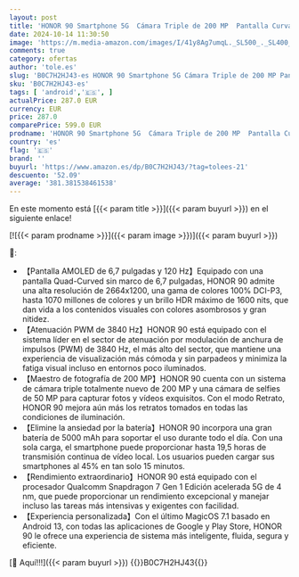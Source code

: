 ```yaml
---
layout: post
title: 'HONOR 90 Smartphone 5G  Cámara Triple de 200 MP  Pantalla Curva AMOLED de 6 7" y 120 Hz  12GB+512GB  Batería de 5000 mAh  Supercharge de 66 W  Dos SIM  Android 13  Verde'
date: 2024-10-14 11:30:50
image: 'https://m.media-amazon.com/images/I/41y8Ag7umqL._SL500_._SL400_.jpg'
comments: true
category: ofertas
author: 'tole.es'
slug: 'B0C7H2HJ43-es HONOR 90 Smartphone 5G Cámara Triple de 200 MP Pantalla...'
sku: 'B0C7H2HJ43-es'
tags: [ 'android','🇪🇸', ]
actualPrice: 287.0 EUR
currency: EUR
price: 287.0
comparePrice: 599.0 EUR
prodname: 'HONOR 90 Smartphone 5G  Cámara Triple de 200 MP  Pantalla Curva AMOLED de 6 7" y 120 Hz  12GB+512GB  Batería de 5000 mAh  Supercharge de 66 W  Dos SIM  Android 13  Verde'
country: 'es'
flag: '🇪🇸'
brand: ''
buyurl: 'https://www.amazon.es/dp/B0C7H2HJ43/?tag=tolees-21'
descuento: '52.09'
average: '381.381538461538'
---
```


En este momento está [{{< param title >}}]({{< param buyurl >}}) en el siguiente enlace!

[![{{< param prodname >}}]({{< param image >}})]({{< param buyurl >}})

🔎:

- 【Pantalla AMOLED de 6,7 pulgadas y 120 Hz】Equipado con una pantalla Quad-Curved sin marco de 6,7 pulgadas, HONOR 90 admite una alta resolución de 2664x1200, una gama de colores 100% DCI-P3, hasta 1070 millones de colores y un brillo HDR máximo de 1600 nits, que dan vida a los contenidos visuales con colores asombrosos y gran nitidez.
- 【Atenuación PWM de 3840 Hz】HONOR 90 está equipado con el sistema líder en el sector de atenuación por modulación de anchura de impulsos (PWM) de 3840 Hz, el más alto del sector, que mantiene una experiencia de visualización más cómoda y sin parpadeos y minimiza la fatiga visual incluso en entornos poco iluminados.
- 【Maestro de fotografía de 200 MP】HONOR 90 cuenta con un sistema de cámara triple totalmente nuevo de 200 MP y una cámara de selfies de 50 MP para capturar fotos y vídeos exquisitos. Con el modo Retrato, HONOR 90 mejora aún más los retratos tomados en todas las condiciones de iluminación.
- 【Elimine la ansiedad por la batería】HONOR 90 incorpora una gran batería de 5000 mAh para soportar el uso durante todo el día. Con una sola carga, el smartphone puede proporcionar hasta 19,5 horas de transmisión continua de vídeo local. Los usuarios pueden cargar sus smartphones al 45% en tan solo 15 minutos.
- 【Rendimiento extraordinario】HONOR 90 está equipado con el procesador Qualcomm Snapdragon 7 Gen 1 Edición acelerada 5G de 4 nm, que puede proporcionar un rendimiento excepcional y manejar incluso las tareas más intensivas y exigentes con facilidad.
- 【Experiencia personalizada】Con el último MagicOS 7.1 basado en Android 13, con todas las aplicaciones de Google y Play Store, HONOR 90 le ofrece una experiencia de sistema más inteligente, fluida, segura y eficiente.

[🛒 Aquí!!!]({{< param buyurl >}})
{{<world>}}B0C7H2HJ43{{</world>}}
